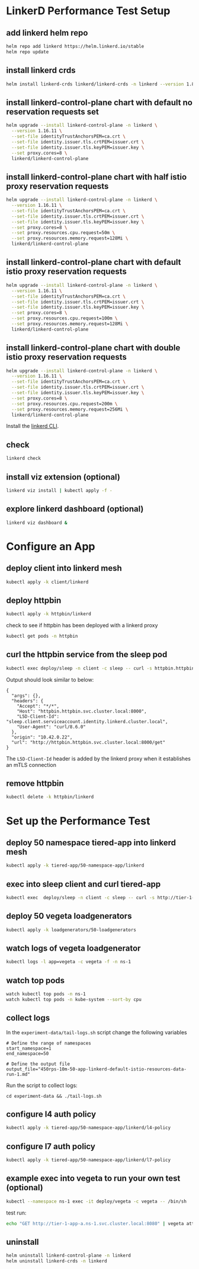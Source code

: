 # LinkerD Performance Test Setup

## add linkerd helm repo
```bash
helm repo add linkerd https://helm.linkerd.io/stable
helm repo update
```

## install linkerd crds
```bash
helm install linkerd-crds linkerd/linkerd-crds -n linkerd --version 1.8.0 --create-namespace
```

## install linkerd-control-plane chart with default no reservation requests set
```bash
helm upgrade --install linkerd-control-plane -n linkerd \
  --version 1.16.11 \
  --set-file identityTrustAnchorsPEM=ca.crt \
  --set-file identity.issuer.tls.crtPEM=issuer.crt \
  --set-file identity.issuer.tls.keyPEM=issuer.key \
  --set proxy.cores=8 \
  linkerd/linkerd-control-plane
```

## install linkerd-control-plane chart with half istio proxy reservation requests
```bash
helm upgrade --install linkerd-control-plane -n linkerd \
  --version 1.16.11 \
  --set-file identityTrustAnchorsPEM=ca.crt \
  --set-file identity.issuer.tls.crtPEM=issuer.crt \
  --set-file identity.issuer.tls.keyPEM=issuer.key \
  --set proxy.cores=8 \
  --set proxy.resources.cpu.request=50m \
  --set proxy.resources.memory.request=128Mi \
  linkerd/linkerd-control-plane
```

## install linkerd-control-plane chart with default istio proxy reservation requests
```bash
helm upgrade --install linkerd-control-plane -n linkerd \
  --version 1.16.11 \
  --set-file identityTrustAnchorsPEM=ca.crt \
  --set-file identity.issuer.tls.crtPEM=issuer.crt \
  --set-file identity.issuer.tls.keyPEM=issuer.key \
  --set proxy.cores=8 \
  --set proxy.resources.cpu.request=100m \
  --set proxy.resources.memory.request=128Mi \
  linkerd/linkerd-control-plane
``` 

## install linkerd-control-plane chart with double istio proxy reservation requests
```bash
helm upgrade --install linkerd-control-plane -n linkerd \
  --version 1.16.11 \
  --set-file identityTrustAnchorsPEM=ca.crt \
  --set-file identity.issuer.tls.crtPEM=issuer.crt \
  --set-file identity.issuer.tls.keyPEM=issuer.key \
  --set proxy.cores=8 \
  --set proxy.resources.cpu.request=200m \
  --set proxy.resources.memory.request=256Mi \
  linkerd/linkerd-control-plane
```

Install the [linkerd CLI](https://linkerd.io/2.15/getting-started/#step-1-install-the-cli).

## check
```bash
linkerd check
```

## install viz extension (optional)
```bash
linkerd viz install | kubectl apply -f -
```

## explore linkerd dashboard (optional)
```bash
linkerd viz dashboard &
```

# Configure an App

## deploy client into linkerd mesh
```bash
kubectl apply -k client/linkerd
```

## deploy httpbin
```bash
kubectl apply -k httpbin/linkerd
```

check to see if httpbin has been deployed with a linkerd proxy
```bash
kubectl get pods -n httpbin
```

## curl the httpbin service from the sleep pod
```bash
kubectl exec deploy/sleep -n client -c sleep -- curl -s httpbin.httpbin.svc.cluster.local:8000/get
```

Output should look similar to below:
```
{
  "args": {}, 
  "headers": {
    "Accept": "*/*", 
    "Host": "httpbin.httpbin.svc.cluster.local:8000", 
    "L5D-Client-Id": "sleep.client.serviceaccount.identity.linkerd.cluster.local", 
    "User-Agent": "curl/8.6.0"
  }, 
  "origin": "10.42.0.22", 
  "url": "http://httpbin.httpbin.svc.cluster.local:8000/get"
}
```

The `L5D-Client-Id` header is added by the linkerd proxy when it establishes an mTLS connection

## remove httpbin
```bash
kubectl delete -k httpbin/linkerd
```


# Set up the Performance Test

## deploy 50 namespace tiered-app into linkerd mesh
```bash
kubectl apply -k tiered-app/50-namespace-app/linkerd
```

## exec into sleep client and curl tiered-app
```bash
kubectl exec  deploy/sleep -n client -c sleep -- curl -s http://tier-1-app-a.ns-1.svc.cluster.local:8080
```

## deploy 50 vegeta loadgenerators
```bash
kubectl apply -k loadgenerators/50-loadgenerators
```

## watch logs of vegeta loadgenerator
```bash
kubectl logs -l app=vegeta -c vegeta -f -n ns-1
```

## watch top pods
```bash
watch kubectl top pods -n ns-1
watch kubectl top pods -n kube-system --sort-by cpu
```

## collect logs
In the `experiment-data/tail-logs.sh` script change the following variables
```
# Define the range of namespaces
start_namespace=1
end_namespace=50

# Define the output file
output_file="450rps-10m-50-app-linkerd-default-istio-resources-data-run-1.md"
```

Run the script to collect logs:
```
cd experiment-data && ./tail-logs.sh
```

## configure l4 auth policy
```bash
kubectl apply -k tiered-app/50-namespace-app/linkerd/l4-policy
```

## configure l7 auth policy
```bash
kubectl apply -k tiered-app/50-namespace-app/linkerd/l7-policy
```

## example exec into vegeta to run your own test (optional)
```bash
kubectl --namespace ns-1 exec -it deploy/vegeta -c vegeta -- /bin/sh
```

test run:
```bash
echo "GET http://tier-1-app-a.ns-1.svc.cluster.local:8080" | vegeta attack -dns-ttl=0 -rate 500/1s -duration=2s | tee results.bin | vegeta report -type=text
```

## uninstall
```bash
helm uninstall linkerd-control-plane -n linkerd
helm uninstall linkerd-crds -n linkerd
```